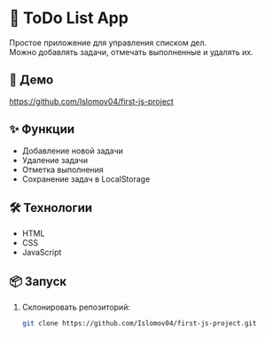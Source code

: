 # 📝 ToDo List App

Простое приложение для управления списком дел.  
Можно добавлять задачи, отмечать выполненные и удалять их.  

## 🚀 Демо
https://github.com/Islomov04/first-js-project 

## ✨ Функции
- Добавление новой задачи
- Удаление задачи
- Отметка выполнения
- Сохранение задач в LocalStorage

## 🛠️ Технологии
- HTML
- CSS
- JavaScript

## 📦 Запуск
1. Склонировать репозиторий:
   ```bash
   git clone https://github.com/Islomov04/first-js-project.git
